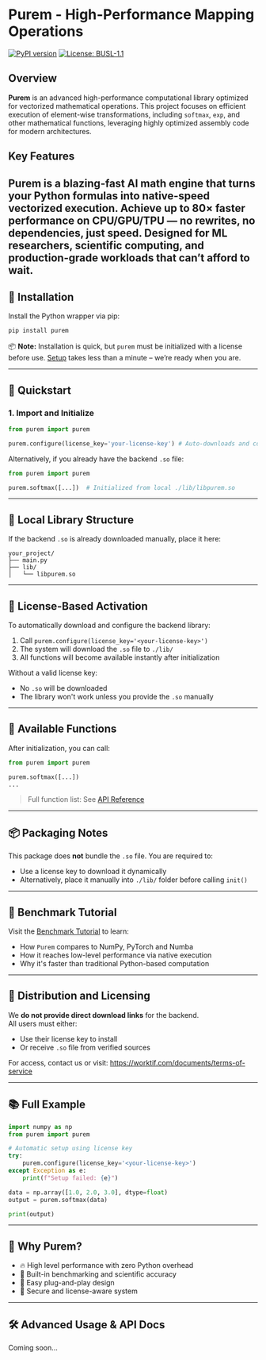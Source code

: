 # Purem - High-Performance Mapping Operations
[![PyPI version](https://badge.fury.io/py/purem.svg)](https://pypi.org/project/purem/)
[![License: BUSL-1.1](https://img.shields.io/badge/license-BUSL--1.1-blue.svg)](https://worktif.com/documents/terms-of-service)

## Overview

**Purem** is an advanced high-performance computational library optimized for vectorized mathematical operations. This project focuses on efficient execution of element-wise transformations, including `softmax`, `exp`, and other mathematical functions, leveraging highly optimized assembly code for modern architectures.

## Key Features
Purem is a blazing-fast AI math engine that turns your Python formulas into native-speed vectorized execution.
Achieve up to 80× faster performance on CPU/GPU/TPU — no rewrites, no dependencies, just speed.
Designed for ML researchers, scientific computing, and production-grade workloads that can’t afford to wait.
---

## 🔧 Installation

Install the Python wrapper via pip:

```bash
pip install purem
```

📦 **Note:** Installation is quick, but `purem` must be initialized with a license before use.
[Setup](https://worktif.com/#start) takes less than a minute – we’re ready when you are.

---

## 🚀 Quickstart

### 1. Import and Initialize

```python
from purem import purem

purem.configure(license_key='your-license-key') # Auto-downloads and configures backend
```

Alternatively, if you already have the backend `.so` file:

```python
from purem import purem

purem.softmax([...])  # Initialized from local ./lib/libpurem.so
```

---

## 📁 Local Library Structure

If the backend `.so` is already downloaded manually, place it here:

```
your_project/
├── main.py
├── lib/
│   └── libpurem.so
```

---

## 🔐 License-Based Activation

To automatically download and configure the backend library:

1. Call `purem.configure(license_key='<your-license-key>')`
2. The system will download the `.so` file to `./lib/`
3. All functions will become available instantly after initialization

Without a valid license key:
- No `.so` will be downloaded
- The library won't work unless you provide the `.so` manually

---

## 🧠 Available Functions

After initialization, you can call:

```python
from purem import purem

purem.softmax([...])
...
```

> Full function list: See [API Reference](https://worktif.com/docs/basic-usage)

---

## 📦 Packaging Notes

This package does **not** bundle the `.so` file. You are required to:
- Use a license key to download it dynamically
- Alternatively, place it manually into `./lib/` folder before calling `init()`

---

## 🧪 Benchmark Tutorial

Visit the [Benchmark Tutorial](https://worktif.com/#benchmarks) to learn:
- How `Purem` compares to NumPy, PyTorch and Numba
- How it reaches low-level performance via native execution
- Why it's faster than traditional Python-based computation

---

## 📧 Distribution and Licensing

We **do not provide direct download links** for the backend.  
All users must either:
- Use their license key to install  
- Or receive `.so` file from verified sources

For access, contact us or visit: https://worktif.com/documents/terms-of-service

---

## 📚 Full Example

```python
import numpy as np
from purem import purem

# Automatic setup using license key
try:
    purem.configure(license_key='<your-license-key>')
except Exception as e:
    print(f"Setup failed: {e}")

data = np.array([1.0, 2.0, 3.0], dtype=float)
output = purem.softmax(data)

print(output)
```

---

## 🧠 Why Purem?

- 🔥 High level performance with zero Python overhead
- 🧪 Built-in benchmarking and scientific accuracy
- 🧩 Easy plug-and-play design
- 🔐 Secure and license-aware system

---

## 🛠 Advanced Usage & API Docs

Coming soon...